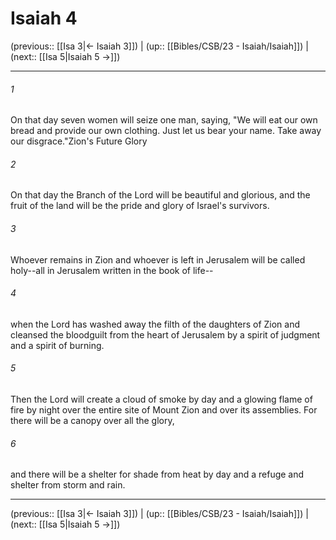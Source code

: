 # Isaiah 4

(previous:: [[Isa 3|← Isaiah 3]]) | (up:: [[Bibles/CSB/23 - Isaiah/Isaiah]]) | (next:: [[Isa 5|Isaiah 5 →]])

***


###### 1 
On that day seven women will seize one man, saying, "We will eat our own bread and provide our own clothing. Just let us bear your name. Take away our disgrace."Zion's Future Glory 

###### 2 
On that day the Branch of the Lord will be beautiful and glorious, and the fruit of the land will be the pride and glory of Israel's survivors. 

###### 3 
Whoever remains in Zion and whoever is left in Jerusalem will be called holy--all in Jerusalem written in the book of life-- 

###### 4 
when the Lord has washed away the filth of the daughters of Zion and cleansed the bloodguilt from the heart of Jerusalem by a spirit of judgment and a spirit of burning. 

###### 5 
Then the Lord will create a cloud of smoke by day and a glowing flame of fire by night over the entire site of Mount Zion and over its assemblies. For there will be a canopy over all the glory, 

###### 6 
and there will be a shelter for shade from heat by day and a refuge and shelter from storm and rain.

***

(previous:: [[Isa 3|← Isaiah 3]]) | (up:: [[Bibles/CSB/23 - Isaiah/Isaiah]]) | (next:: [[Isa 5|Isaiah 5 →]])

